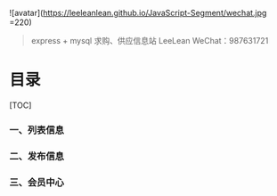 
![avatar](https://leeleanlean.github.io/JavaScript-Segment/wechat.jpg =220)

> express + mysql 求购、供应信息站
> LeeLean
> WeChat：987631721

# 目录
[TOC]

### 一、列表信息

### 二、发布信息

### 三、会员中心